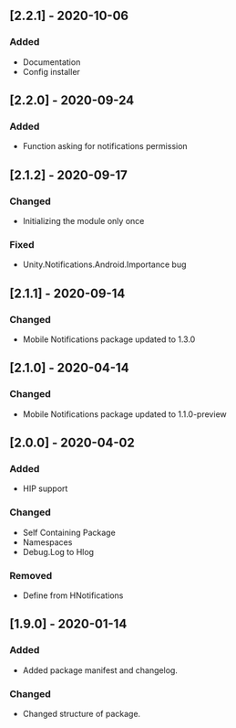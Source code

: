 ## [2.2.1] - 2020-10-06
### Added
- Documentation
- Config installer


## [2.2.0] - 2020-09-24
### Added
- Function asking for notifications permission


## [2.1.2] - 2020-09-17
### Changed
- Initializing the module only once

### Fixed
- Unity.Notifications.Android.Importance bug


## [2.1.1] - 2020-09-14
### Changed
- Mobile Notifications package updated to 1.3.0


## [2.1.0] - 2020-04-14
### Changed
- Mobile Notifications package updated to 1.1.0-preview


## [2.0.0] - 2020-04-02
### Added
- HIP support

### Changed
- Self Containing Package
- Namespaces
- Debug.Log to Hlog

### Removed
- Define from HNotifications


## [1.9.0] - 2020-01-14
### Added
- Added package manifest and changelog.

### Changed
- Changed structure of package.
